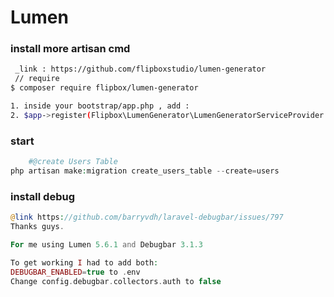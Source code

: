# Lumen

### install more artisan cmd
```bash 
 _link : https://github.com/flipboxstudio/lumen-generator
 // require 
$ composer require flipbox/lumen-generator

1. inside your bootstrap/app.php , add :
2. $app->register(Flipbox\LumenGenerator\LumenGeneratorServiceProvider::class);
```
### start
```php
    #@create Users Table
php artisan make:migration create_users_table --create=users
```
### install debug
```php
@link https://github.com/barryvdh/laravel-debugbar/issues/797
Thanks guys.

For me using Lumen 5.6.1 and Debugbar 3.1.3

To get working I had to add both:
DEBUGBAR_ENABLED=true to .env
Change config.debugbar.collectors.auth to false
```